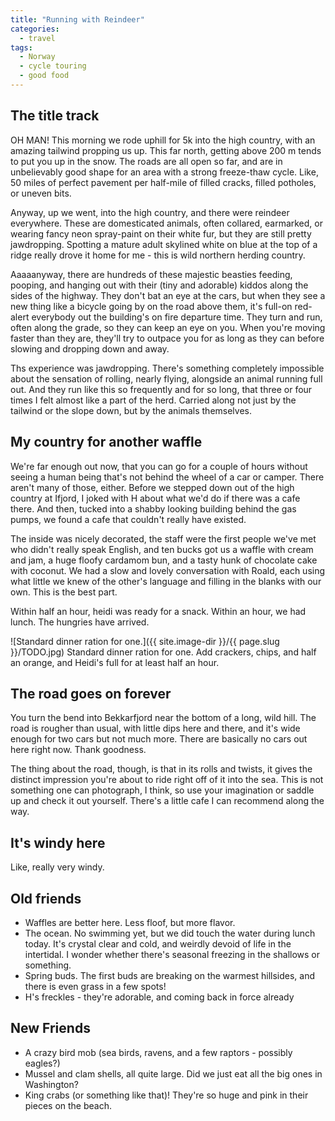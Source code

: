 ```yaml
---
title: "Running with Reindeer"
categories:
  - travel
tags:
  - Norway
  - cycle touring
  - good food
---
```


<!-- TODO: photos -->

## The title track

OH MAN! This morning we rode uphill for 5k into the high country,
with an amazing tailwind propping us up.
This far north, getting above 200 m tends to put you up in the snow.
The roads are all open so far,
and are in unbelievably good shape for an area with a strong freeze-thaw cycle.
Like, 50 miles of perfect pavement per half-mile of filled cracks,
filled potholes, or uneven bits.

Anyway, up we went, into the high country, and there were reindeer everywhere.
These are domesticated animals,
often collared, earmarked, or wearing fancy neon spray-paint on their white fur,
but they are still pretty jawdropping.
Spotting a mature adult skylined white on blue at the top of a ridge
really drove it home for me - this is wild northern herding country.

Aaaaanyway, there are hundreds of these majestic beasties feeding, pooping,
and hanging out with their (tiny and adorable) kiddos along the sides of the highway.
They don't bat an eye at the cars,
but when they see a new thing like a bicycle going by on the road above them,
it's full-on red-alert everybody out the building's on fire departure time.
They turn and run, often along the grade, so they can keep an eye on you.
When you're moving faster than they are, they'll try to outpace you
for as long as they can before slowing and dropping down and away.

Ths experience was jawdropping.
There's something completely impossible about the sensation of rolling,
nearly flying, alongside an animal running full out.
And they run like this so frequently and for so long,
that three or four times I felt almost like a part of the herd.
Carried along not just by the tailwind or the slope down, but by the animals themselves.

## My country for another waffle

We're far enough out now, that you can go for a couple of hours
without seeing a human being that's not behind the wheel of a car or camper.
There aren't many of those, either.
Before we stepped down out of the high country at Ifjord,
I joked with H about what we'd do if there was a cafe there.
And then, tucked into a shabby looking building behind the gas pumps,
we found a cafe that couldn't really have existed.

The inside was nicely decorated,
the staff were the first people we've met who didn't really speak English,
and ten bucks got us a waffle with cream and jam, a huge floofy cardamom bun,
and a tasty hunk of chocolate cake with coconut.
We had a slow and lovely conversation with Roald,
each using what little we knew of the other's language
and filling in the blanks with our own. This is the best part.

Within half an hour, heidi was ready for a snack. Within an hour, we had lunch.
The hungries have arrived.

![Standard dinner ration for one.]({{ site.image-dir }}/{{ page.slug }}/TODO.jpg)
Standard dinner ration for one. Add crackers, chips, and half an orange, and
Heidi's full for at least half an hour.

## The road goes on forever

You turn the bend into Bekkarfjord near the bottom of a long, wild hill.
The road is rougher than usual, with little dips here and there,
and it's wide enough for two cars but not much more.
There are basically no cars out here right now. Thank goodness.

The thing about the road, though, is that in its rolls and twists,
it gives the distinct impression you're about to ride right off of it into the sea.
This is not something one can photograph, I think, so use your imagination
or saddle up and check it out yourself.
There's a little cafe I can recommend along the way.

## It's windy here

Like, really very windy.

## Old friends
- Waffles are better here. Less floof, but more flavor.
- The ocean. No swimming yet, but we did touch the water during lunch today.
  It's crystal clear and cold, and weirdly devoid of life in the intertidal.
  I wonder whether there's seasonal freezing in the shallows or something.
- Spring buds. The first buds are breaking on the warmest hillsides, and there
  is even grass in a few spots!
- H's freckles - they're adorable, and coming back in force already

## New Friends
- A crazy bird mob (sea birds, ravens, and a few raptors - possibly eagles?)
- Mussel and clam shells, all quite large. Did we just eat all the big ones in Washington?
- King crabs (or something like that)!
  They're so huge and pink in their pieces on the beach.